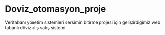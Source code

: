 # Doviz_otomasyon_proje
Veritabanı yönetim sistemleri dersimin bitirme projesi için geliştirdiğimiz web tabanlı döviz alış satış sistemi
